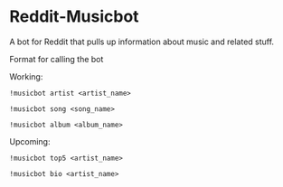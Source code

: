 # Reddit-Musicbot
A bot for Reddit that pulls up information about music and related stuff.



Format for calling the bot

Working:

`!musicbot artist <artist_name>` 

`!musicbot song <song_name>`

`!musicbot album <album_name>`

Upcoming:

`!musicbot top5 <artist_name>`

`!musicbot bio <artist_name>`
